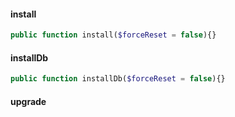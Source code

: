 
#### install
```php
public function install($forceReset = false){}
```

#### installDb
```php
public function installDb($forceReset = false){}
```

#### upgrade
